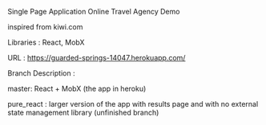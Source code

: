 
Single Page Application Online Travel Agency Demo


inspired from kiwi.com

Libraries : React, MobX

URL : https://guarded-springs-14047.herokuapp.com/

Branch Description :

master: React + MobX (the app in heroku)

pure_react : larger version of the app with results page and with no external state management library (unfinished branch)